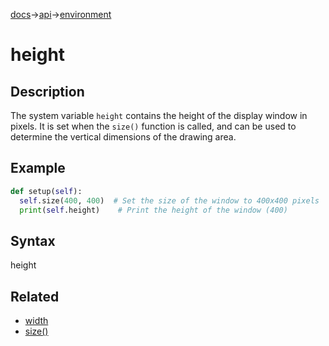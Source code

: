 [docs](/docs/)→[api](/docs/api)→[environment](/docs/api/environment/)

# height

## Description

The system variable `height` contains the height of the display window in pixels. It is set when the `size()` function is called, and can be used to determine the vertical dimensions of the drawing area.

## Example

```py
def setup(self):
  self.size(400, 400)  # Set the size of the window to 400x400 pixels
  print(self.height)    # Print the height of the window (400)
```

## Syntax

height

## Related

- [width](/docs/api/environment/width.md)
- [size()](/docs/api/environment/size_.md)